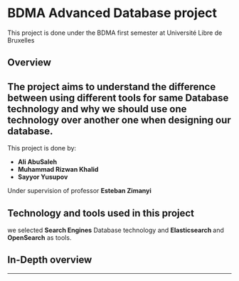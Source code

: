 # BDMA Advanced Database project
This project is done under the BDMA first semester at Université Libre de Bruxelles

## Overview
The project aims to understand the difference between using 
different tools for same Database technology and why we
should use one technology over another one 
when designing our database.
---
This project is done by: <br />
* <b>Ali AbuSaleh
* Muhammad Rizwan Khalid 
* Sayyor Yusupov</b> <br/>

 Under supervision of professor <b>Esteban Zimanyi</b>


## Technology and tools used in this project
we selected <b>Search Engines</b> 
Database technology and <b> Elasticsearch </b> and <b>OpenSearch</b>
as tools.

## In-Depth overview

---

